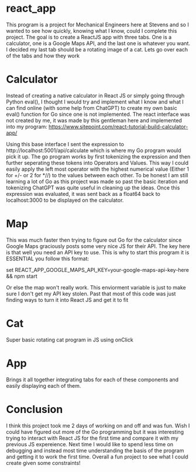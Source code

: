# react_app
This program is a project for Mechanical Engineers here at Stevens and so I wanted to see how quickly, knowing what I know, could I complete this project. The goal is to create a ReactJS app with three tabs. One is a calculator, one is a Google Maps API, and the last one is whatever you want. I decided my last tab should be a rotating image of a cat. Lets go over each of the tabs and how they work

# Calculator 

Instead of creating a native calculator in React JS or simply going through Python eval(), I thought I would try and implement what I know and what I can find online (with some help from ChatGPT) to create my own basic eval() function for Go since one is not implemented. The react interface was not created by me, it was made by this gentleman here and implemented into my program: 
https://www.sitepoint.com/react-tutorial-build-calculator-app/

Using this base interface I sent the expression to http://localhost:5001/api/calculate which is where my Go program would pick it up. The go program works by first tokenizing the expression and then further seperating these tokens into Operators and Values. This way I could easily apply the left most operator with the highest numerical value (Either 1 for +/- or 2 for *//) to the values between each other. To be honest I am still learning a lot of Go as this project was made so past the basic iteration and tokenizing ChatGPT was quite useful in cleaning up the ideas. Once this expression was evaluated, it was sent back as a float64 back to localhost:3000 to be displayed on the calculator. 

# Map

This was much faster then trying to figure out Go for the calculator since Google Maps graciously posts some very nice JS for their API. The key here is that well you need an API key to use. This is why to start this program it is ESSENTIAL you follow this format: 

set REACT_APP_GOOGLE_MAPS_API_KEY=your-google-maps-api-key-here && npm start

Or else the map won't really work. This enviorment variable is just to make sure I don't get my API key stolen. Past that most of this code was just finding ways to turn it into React JS and get it to fit

# Cat

Super basic rotating cat program in JS using onClick

# App

Brings it all together integrating tabs for each of these components and easily displaying each of them. 


# Conclusion

I think this project took me 2 days of working on and off and was fun. Wish I could have figured out more of the Go programming but it was interesting trying to interact with React JS for the first time and compare it with my previous JS expereience. Next time I would like to spend less time on debugging and instead most time understanding the basis of the program and getting it to work the first time. Overall a fun project to see what I could create given some constraints! 
